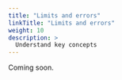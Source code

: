 ```yaml
---
title: "Limits and errors"
linkTitle: "Limits and errors"
weight: 10
description: >
  Understand key concepts
---
```


Coming soon.
